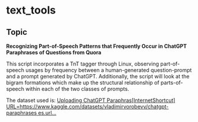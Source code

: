 # text_tools 

## Topic
**Recognizing Part-of-Speech Patterns that Frequently Occur in ChatGPT Paraphrases of Questions from Quora**

This script incorporates a TnT tagger through Linux, observing part-of-speech usages by frequency between a human-generated question-prompt and a prompt generated by ChatGPT. Additionally, the script will look at the bigram formations which make up the structural relationship of parts-of-speech within each of the two classes of prompts. 

The dataset used is:
[Uploading ChatGPT Paraphras[InternetShortcut]
URL=https://www.kaggle.com/datasets/vladimirvorobevv/chatgpt-paraphrases
es.url…]()
